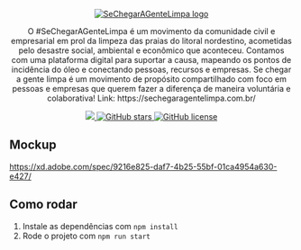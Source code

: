
<p align="center">
  <a href="http://citi.org.br">
    <img src="https://i.imgur.com/Ffp2hs9.png" alt="SeChegarAGenteLimpa logo"/>
  </a>
</p> <!-- ./Logo -->

<p align="center">O #SeChegarAGenteLimpa é um movimento da comunidade civil e empresarial em prol da limpeza das praias do litoral nordestino, acometidas pelo desastre social, ambiental e econômico que aconteceu. Contamos com uma plataforma digital para suportar a causa, mapeando os pontos de incidência do óleo e conectando pessoas, recursos e empresas. Se chegar a gente limpa é um movimento de propósito compartilhado com foco em pessoas e empresas que querem fazer a diferença de maneira voluntária e colaborativa!
Link: https://sechegaragentelimpa.com.br/ 
</p>
<p align="center">
  <a href="https://github.com/CITi-UFPE/sechegaragentelimpa/issues">
    <img src="https://img.shields.io/github/issues/CITi-UFPE/sechegaragentelimpa">  
  </a>
  <a href="https://github.com/CITi-UFPE/sechegaragentelimpao/stargazers">
    <img alt="GitHub stars" src="https://img.shields.io/github/stars/CITi-UFPE/sechegaragentelimpa">
  </a>
  <a href="https://github.com/CITi-UFPE/sechegaragentelimpa/blob/master/LICENSE">
    <img alt="GitHub license" src="https://img.shields.io/github/license/CITi-UFPE/sechegaragentelimpa">
  </a>
</p>


## Mockup
<a>https://xd.adobe.com/spec/9216e825-daf7-4b25-55bf-01ca4954a630-e427/</a>

## Como rodar
1. Instale as dependências com `npm install`
2. Rode o projeto com `npm run start`
